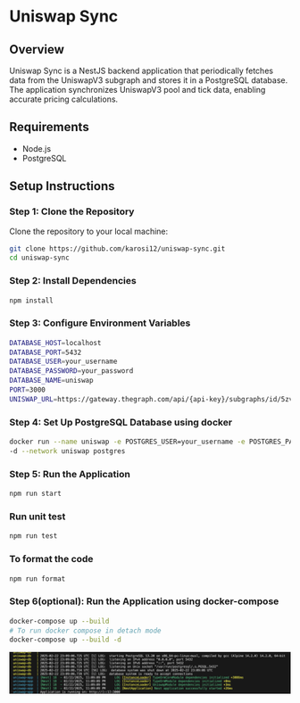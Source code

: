 # Uniswap Sync

## Overview
Uniswap Sync is a NestJS backend application that periodically fetches data from the UniswapV3 subgraph and stores it in a PostgreSQL database. The application synchronizes UniswapV3 pool and tick data, enabling accurate pricing calculations.

## Requirements
- Node.js
- PostgreSQL

## Setup Instructions

### Step 1: Clone the Repository
Clone the repository to your local machine:
```sh
git clone https://github.com/karosi12/uniswap-sync.git
cd uniswap-sync
```

### Step 2: Install Dependencies
```sh
npm install
```
### Step 3: Configure Environment Variables
```sh
DATABASE_HOST=localhost
DATABASE_PORT=5432
DATABASE_USER=your_username
DATABASE_PASSWORD=your_password
DATABASE_NAME=uniswap
PORT=3000
UNISWAP_URL=https://gateway.thegraph.com/api/{api-key}/subgraphs/id/5zvR82QoaXYFyDEKLZ9t6v9adgnptxYpKpSbxtgVENFV
```
### Step 4: Set Up PostgreSQL Database using docker
```sh
docker run --name uniswap -e POSTGRES_USER=your_username -e POSTGRES_PASSWORD=your_password -e POSTGRES_DB=uniswap -p 5432:5432
-d --network uniswap postgres

```
### Step 5: Run the Application
```sh
npm run start
```
### Run unit test
```sh
npm run test
```
### To format the code
```sh
npm run format
```
### Step 6(optional): Run the Application using docker-compose
```sh
docker-compose up --build 
# To run docker compose in detach mode
docker-compose up --build -d 
```
![Example Image](docker-compose-img.png)